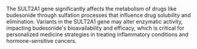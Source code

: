 The SULT2A1 gene significantly affects the metabolism of drugs like budesonide through sulfation processes that influence drug solubility and elimination. Variants in the SULT2A1 gene may alter enzymatic activity, impacting budesonide's bioavailability and efficacy, which is critical for personalized medicine strategies in treating inflammatory conditions and hormone-sensitive cancers.
